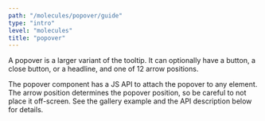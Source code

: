 ```yaml
---
path: "/molecules/popover/guide"
type: "intro"
level: "molecules"
title: "popover"
---
```


A popover is a larger variant of the tooltip. It can optionally have a button, a close button, or a headline, and one of 12 arrow positions.

The popover component has a JS API to attach the popover to any element. The arrow position determines the popover position, so be careful to not place it off-screen. See the gallery example and the API description below for details.

